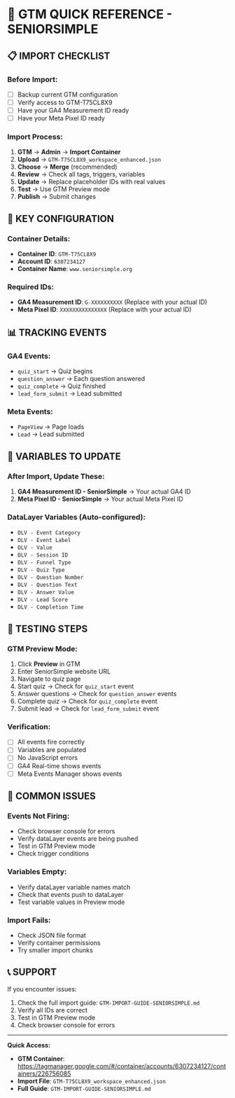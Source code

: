 # 🚀 GTM QUICK REFERENCE - SENIORSIMPLE

## 📋 **IMPORT CHECKLIST**

### **Before Import:**
- [ ] Backup current GTM configuration
- [ ] Verify access to GTM-T75CL8X9
- [ ] Have your GA4 Measurement ID ready
- [ ] Have your Meta Pixel ID ready

### **Import Process:**
1. **GTM** → **Admin** → **Import Container**
2. **Upload** → `GTM-T75CL8X9_workspace_enhanced.json`
3. **Choose** → **Merge** (recommended)
4. **Review** → Check all tags, triggers, variables
5. **Update** → Replace placeholder IDs with real values
6. **Test** → Use GTM Preview mode
7. **Publish** → Submit changes

## 🎯 **KEY CONFIGURATION**

### **Container Details:**
- **Container ID**: `GTM-T75CL8X9`
- **Account ID**: `6307234127`
- **Container Name**: `www.seniorsimple.org`

### **Required IDs:**
- **GA4 Measurement ID**: `G-XXXXXXXXXX` (Replace with your actual ID)
- **Meta Pixel ID**: `XXXXXXXXXXXXXXX` (Replace with your actual ID)

## 📊 **TRACKING EVENTS**

### **GA4 Events:**
- `quiz_start` → Quiz begins
- `question_answer` → Each question answered
- `quiz_complete` → Quiz finished
- `lead_form_submit` → Lead submitted

### **Meta Events:**
- `PageView` → Page loads
- `Lead` → Lead submitted

## 🔧 **VARIABLES TO UPDATE**

### **After Import, Update These:**
1. **GA4 Measurement ID - SeniorSimple** → Your actual GA4 ID
2. **Meta Pixel ID - SeniorSimple** → Your actual Meta Pixel ID

### **DataLayer Variables (Auto-configured):**
- `DLV - Event Category`
- `DLV - Event Label`
- `DLV - Value`
- `DLV - Session ID`
- `DLV - Funnel Type`
- `DLV - Quiz Type`
- `DLV - Question Number`
- `DLV - Question Text`
- `DLV - Answer Value`
- `DLV - Lead Score`
- `DLV - Completion Time`

## 🧪 **TESTING STEPS**

### **GTM Preview Mode:**
1. Click **Preview** in GTM
2. Enter SeniorSimple website URL
3. Navigate to quiz page
4. Start quiz → Check for `quiz_start` event
5. Answer questions → Check for `question_answer` events
6. Complete quiz → Check for `quiz_complete` event
7. Submit lead → Check for `lead_form_submit` event

### **Verification:**
- [ ] All events fire correctly
- [ ] Variables are populated
- [ ] No JavaScript errors
- [ ] GA4 Real-time shows events
- [ ] Meta Events Manager shows events

## 🚨 **COMMON ISSUES**

### **Events Not Firing:**
- Check browser console for errors
- Verify dataLayer events are being pushed
- Test in GTM Preview mode
- Check trigger conditions

### **Variables Empty:**
- Verify dataLayer variable names match
- Check that events push to dataLayer
- Test variable values in Preview mode

### **Import Fails:**
- Check JSON file format
- Verify container permissions
- Try smaller import chunks

## 📞 **SUPPORT**

If you encounter issues:
1. Check the full import guide: `GTM-IMPORT-GUIDE-SENIORSIMPLE.md`
2. Verify all IDs are correct
3. Test in GTM Preview mode
4. Check browser console for errors

---

**Quick Access:**
- **GTM Container**: https://tagmanager.google.com/#/container/accounts/6307234127/containers/226756085
- **Import File**: `GTM-T75CL8X9_workspace_enhanced.json`
- **Full Guide**: `GTM-IMPORT-GUIDE-SENIORSIMPLE.md`
